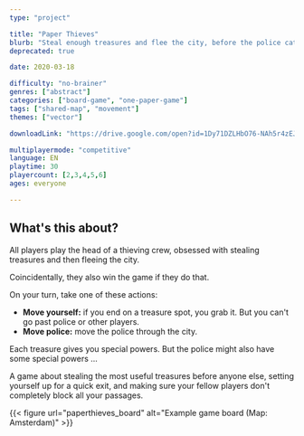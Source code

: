 ```yaml
---
type: "project"

title: "Paper Thieves"
blurb: "Steal enough treasures and flee the city, before the police catches you!"
deprecated: true

date: 2020-03-18

difficulty: "no-brainer"
genres: ["abstract"]
categories: ["board-game", "one-paper-game"]
tags: ["shared-map", "movement"]
themes: ["vector"]

downloadLink: "https://drive.google.com/open?id=1Dy71DZLHbO76-NAh5r4zEJbmIUNicY7q"

multiplayermode: "competitive"
language: EN
playtime: 30
playercount: [2,3,4,5,6]
ages: everyone

---
```


## What's this about?

All players play the head of a thieving crew, obsessed with stealing treasures and then fleeing the city.

Coincidentally, they also win the game if they do that.

On your turn, take one of these actions:
* **Move yourself:** if you end on a treasure spot, you grab it. But you can't go past police or other players.</li>
* **Move police:** move the police through the city.

Each treasure gives you special powers. But the police might also have some special powers ...

A game about stealing the most useful treasures before anyone else, setting yourself up for a quick exit, and making sure your fellow players don't completely block all your passages.

{{< figure url="paperthieves_board" alt="Example game board (Map: Amsterdam)" >}}